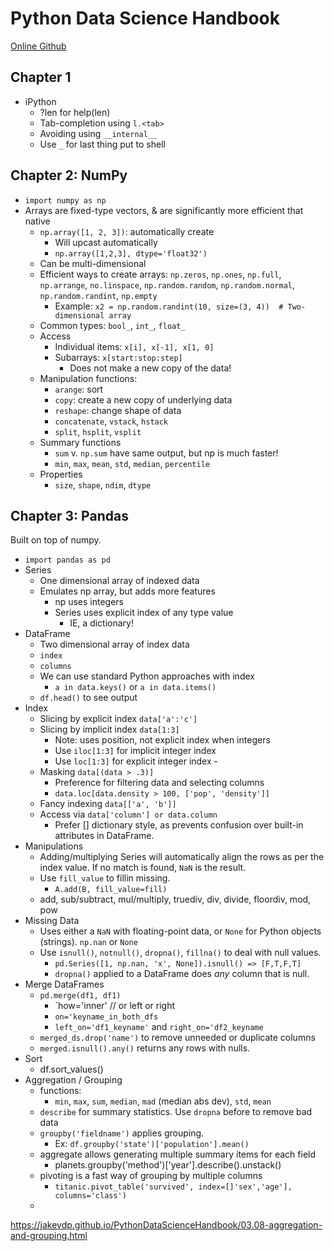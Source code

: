 # Python Data Science Handbook

[Online Github](https://jakevdp.github.io/PythonDataScienceHandbook/)


## Chapter 1

- iPython
	- ?len for help(len)
	- Tab-completion using `l.<tab>`
	- Avoiding using `__internal__`
	- Use `_` for last thing put to shell

## Chapter 2: NumPy

- `import numpy as np`
- Arrays are fixed-type vectors, & are significantly more efficient that native 
	- `np.array([1, 2, 3])`: automatically create
		- Will upcast automatically
		- `np.array([1,2,3], dtype='float32')`
	- Can be multi-dimensional
	- Efficient ways to create arrays: `np.zeros`, `np.ones`, `np.full`, `np.arrange`, `no.linspace`, `np.random.random`, `np.random.normal`, `np.random.randint`, `np.empty` 
		- Example: `x2 = np.random.randint(10, size=(3, 4))  # Two-dimensional array`
	- Common types: `bool_`, `int_`, `float_`
	- Access
		- Individual items: `x[i], x[-1], x[1, 0]`
		- Subarrays: `x[start:stop:step]`
			- Does not make a new copy of the data!
	- Manipulation functions:
		- `arange`: sort
		- `copy`: create a new copy of underlying data
		- `reshape`: change shape of data
		- `concatenate`, `vstack`, `hstack`
		- `split`, `hsplit`, `vsplit`
	- Summary functions
		- `sum` v. `np.sum` have same output, but np is much faster!
		- `min`, `max`, `mean`, `std`, `median`, `percentile`
	- Properties
		- `size`, `shape`, `ndim`, `dtype`
## Chapter 3: Pandas

Built on top of numpy.

- `import pandas as pd`
- Series
	- One dimensional array of indexed data
	- Emulates np array, but adds more features
		- np uses integers
		- Series uses explicit index of any type value
			- IE, a dictionary!
- DataFrame
	- Two dimensional array of index data
	- `index`
	- `columns`
	- We can use standard Python approaches with index
		- `a in data.keys()` or `a in data.items()`
	- `df.head()` to see output
- Index
	- Slicing by explicit index `data['a':'c']`
	- Slicing by implicit index `data[1:3]`
		- Note: uses position, not explicit index when integers
		- Use `iloc[1:3]` for implicit integer index
		- Use `loc[1:3]` for explicit integer index		- 
	- Masking `data[(data > .3)]`
		- Preference for filtering data and selecting columns
		- `data.loc[data.density > 100, ['pop', 'density']]`
	- Fancy indexing `data[['a', 'b']]`
	- Access via `data['column'] or data.column`
		- Prefer [] dictionary style, as prevents confusion over built-in attributes in DataFrame.
- Manipulations
	- Adding/multiplying Series will automatically align the rows as per the index value. If no match is found, `NaN` is the result.
	- Use `fill_value` to fillin missing.
		- `A.add(B, fill_value=fill)`
	- add, sub/subtract, mul/multiply, truediv, div, divide, floordiv, mod, pow
- Missing Data
	- Uses either a `NaN` with floating-point data, or `None` for Python objects (strings).  `np.nan` or `None`
	- Use `isnull()`, `notnull()`, `dropna()`, `fillna()` to deal with null values.
		- `pd.Series([1, np.nan, 'x', None]).isnull() => [F,T,F,T]`
		- `dropna()` applied to a DataFrame does *any* column that is null.
- Merge DataFrames
	- `pd.merge(df1, df1)`
		- `how='inner' // or left or right
		- `on='keyname_in_both_dfs`
		- `left_on='df1_keyname'` and `right_on='df2_keyname`
	- `merged_ds.drop('name')` to remove unneeded or duplicate columns
	- `merged.isnull().any()` returns any rows with nulls.
- Sort
	- df.sort_values()
- Aggregation / Grouping
	- functions: 
		- `min`, `max`, `sum`, `median`, `mad` (median abs dev), `std`, `mean`
	- `describe` for summary statistics. Use `dropna` before to remove bad data
	- `groupby('fieldname')` applies grouping. 
		- Ex: `df.groupby('state')['population'].mean()`
	- aggregate allows generating multiple summary items for each field
		- planets.groupby('method')['year'].describe().unstack()
	- pivoting is a fast way of grouping by multiple columns
		- `titanic.pivot_table('survived', index=[]'sex','age'], columns='class')`
	- 



https://jakevdp.github.io/PythonDataScienceHandbook/03.08-aggregation-and-grouping.html